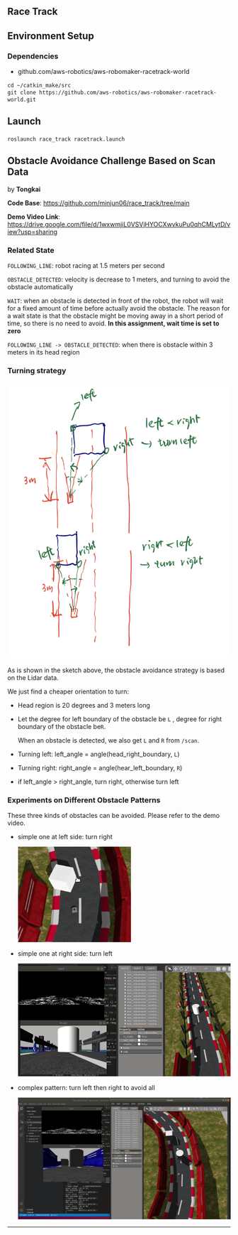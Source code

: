 ## Race Track



## Environment Setup

### Dependencies

- github.com/aws-robotics/aws-robomaker-racetrack-world

```
cd ~/catkin_make/src
git clone https://github.com/aws-robotics/aws-robomaker-racetrack-world.git
```



## Launch

`roslaunch race_track racetrack.launch `



## Obstacle Avoidance Challenge Based on Scan Data

by **Tongkai**

**Code Base**: https://github.com/minjun06/race_track/tree/main

**Demo Video Link**:  https://drive.google.com/file/d/1wxwmjiL0VSVjHYOCXwvkuPu0qhCMLytD/view?usp=sharing

### Related State

`FOLLOWING_LINE`: robot racing at 1.5 meters per second

`OBSTACLE_DETECTED`: velocity is decrease to 1 meters, and turning to avoid the obstacle automatically

`WAIT`: when an obstacle is detected in front of the robot, the robot will wait for a fixed amount of time before actually avoid the obstacle. The reason for a wait state is that the obstacle might be moving away in a short period of time, so there is no need to avoid. **In this assignment, wait time is set to zero**

`FOLLOWING_LINE -> OBSTACLE_DETECTED`:  when there is obstacle within 3 meters in its head region

### Turning strategy

![image](./images/image.png)

As is shown in the sketch above, the obstacle avoidance strategy is based on the Lidar data.

We just find a cheaper orientation to turn:

- Head region is 20 degrees  and 3 meters long

- Let the degree for left boundary of the obstacle be `L` , degree for right boundary of the obstacle be`R`.

  When an obstacle is detected, we also get `L` and `R` from `/scan`. 

- Turning left: left_angle = angle(head_right_boundary, `L`)
- Turning right: right_angle = angle(hear_left_boundary, `R`)
- if left_angle > right_angle, turn right, otherwise turn left

### Experiments on Different Obstacle Patterns

These three kinds of obstacles can be avoided. Please refer to the demo video.

- simple one at left side: turn right

  ![image-20210405224301567](./images/image-20210405224301567.png)

- simple one at right side: turn left

  ![image-20210405224429649](./images/image-20210405224429649.png)

- complex pattern: turn left then right to avoid all

  ![image-20210405224600272](./images/image-20210405224600272.png)

-----





